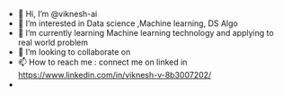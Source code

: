 - 👋 Hi, I’m @viknesh-ai
- 👀 I’m interested in Data science ,Machine learning, DS Algo
- 🌱 I’m currently learning Machine learning technology and applying to real world problem
- 💞️ I’m looking to collaborate on 
- 📫 How to reach me : connect me on linked in https://www.linkedin.com/in/viknesh-v-8b3007202/
- 

<!---
viknesh-ai/viknesh-ai is a ✨ special ✨ repository because its `README.md` (this file) appears on your GitHub profile.
You can click the Preview link to take a look at your changes.
--->
